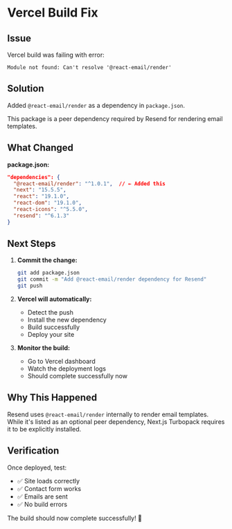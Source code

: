 # Vercel Build Fix

## Issue

Vercel build was failing with error:
```
Module not found: Can't resolve '@react-email/render'
```

## Solution

Added `@react-email/render` as a dependency in `package.json`.

This package is a peer dependency required by Resend for rendering email templates.

## What Changed

**package.json:**
```json
"dependencies": {
  "@react-email/render": "^1.0.1",  // ← Added this
  "next": "15.5.5",
  "react": "19.1.0",
  "react-dom": "19.1.0",
  "react-icons": "^5.5.0",
  "resend": "^6.1.3"
}
```

## Next Steps

1. **Commit the change:**
   ```bash
   git add package.json
   git commit -m "Add @react-email/render dependency for Resend"
   git push
   ```

2. **Vercel will automatically:**
   - Detect the push
   - Install the new dependency
   - Build successfully
   - Deploy your site

3. **Monitor the build:**
   - Go to Vercel dashboard
   - Watch the deployment logs
   - Should complete successfully now

## Why This Happened

Resend uses `@react-email/render` internally to render email templates. While it's listed as an optional peer dependency, Next.js Turbopack requires it to be explicitly installed.

## Verification

Once deployed, test:
- ✅ Site loads correctly
- ✅ Contact form works
- ✅ Emails are sent
- ✅ No build errors

The build should now complete successfully! 🎉
